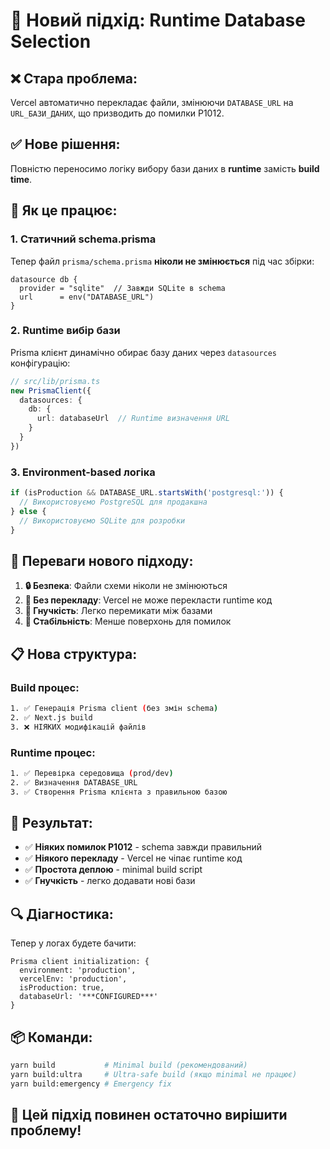 # 🔄 Новий підхід: Runtime Database Selection

## ❌ Стара проблема:
Vercel автоматично перекладає файли, змінюючи `DATABASE_URL` на `URL_БАЗИ_ДАНИХ`, що призводить до помилки P1012.

## ✅ Нове рішення:
Повністю переносимо логіку вибору бази даних в **runtime** замість **build time**.

## 🔧 Як це працює:

### 1. **Статичний schema.prisma**
Тепер файл `prisma/schema.prisma` **ніколи не змінюється** під час збірки:
```prisma
datasource db {
  provider = "sqlite"  // Завжди SQLite в schema
  url      = env("DATABASE_URL")
}
```

### 2. **Runtime вибір бази**
Prisma клієнт динамічно обирає базу даних через `datasources` конфігурацію:

```typescript
// src/lib/prisma.ts
new PrismaClient({
  datasources: {
    db: {
      url: databaseUrl  // Runtime визначення URL
    }
  }
})
```

### 3. **Environment-based логіка**
```typescript
if (isProduction && DATABASE_URL.startsWith('postgresql:')) {
  // Використовуємо PostgreSQL для продакшна
} else {
  // Використовуємо SQLite для розробки
}
```

## 🎯 Переваги нового підходу:

1. **🔒 Безпека**: Файли схеми ніколи не змінюються
2. **🚫 Без перекладу**: Vercel не може перекласти runtime код  
3. **🔄 Гнучкість**: Легко перемикати між базами
4. **🐛 Стабільність**: Менше поверхонь для помилок

## 📋 Нова структура:

### Build процес:
```bash
1. ✅ Генерація Prisma client (без змін schema)
2. ✅ Next.js build
3. ❌ НІЯКИХ модифікацій файлів
```

### Runtime процес:
```bash
1. ✅ Перевірка середовища (prod/dev)
2. ✅ Визначення DATABASE_URL
3. ✅ Створення Prisma клієнта з правильною базою
```

## 🚀 Результат:

- ✅ **Ніяких помилок P1012** - schema завжди правильний
- ✅ **Ніякого перекладу** - Vercel не чіпає runtime код
- ✅ **Простота деплою** - minimal build script
- ✅ **Гнучкість** - легко додавати нові бази

## 🔍 Діагностика:

Тепер у логах будете бачити:
```
Prisma client initialization: {
  environment: 'production',
  vercelEnv: 'production', 
  isProduction: true,
  databaseUrl: '***CONFIGURED***'
}
```

## 📦 Команди:

```bash
yarn build           # Minimal build (рекомендований)
yarn build:ultra     # Ultra-safe build (якщо minimal не працює)
yarn build:emergency # Emergency fix
```

## 🎉 Цей підхід повинен остаточно вирішити проблему!